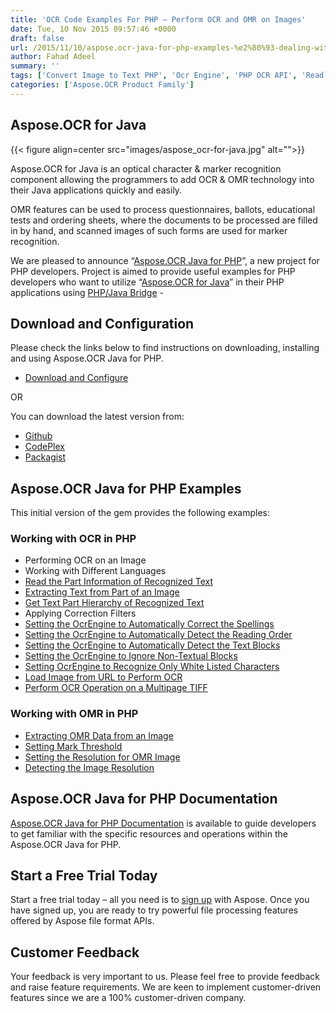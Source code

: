 ```yaml
---
title: 'OCR Code Examples For PHP – Perform OCR and OMR on Images'
date: Tue, 10 Nov 2015 09:57:46 +0000
draft: false
url: /2015/11/10/aspose.ocr-java-for-php-examples-%e2%80%93-dealing-with-ocr-and-omr-images/
author: Fahad Adeel
summary: ''
tags: ['Convert Image to Text PHP', 'Ocr Engine', 'PHP OCR API', 'Read Text from Image in PHP']
categories: ['Aspose.OCR Product Family']
---
```


## Aspose.OCR for Java



{{< figure align=center src="images/aspose_ocr-for-java.jpg" alt="">}}


Aspose.OCR for Java is an optical character & marker recognition component allowing the programmers to add OCR & OMR technology into their Java applications quickly and easily.

OMR features can be used to process questionnaires, ballots, educational tests and ordering sheets, where the documents to be processed are filled in by hand, and scanned images of such forms are used for marker recognition.

We are pleased to announce “[Aspose.OCR Java for PHP][1]”, a new project for PHP developers. Project is aimed to provide useful examples for PHP developers who want to utilize “[Aspose.OCR for Java][2]” in their PHP applications using [PHP/Java Bridge][3] -

## Download and Configuration

Please check the links below to find instructions on downloading, installing and using Aspose.OCR Java for PHP.

*   [Download and Configure][4]

OR

You can download the latest version from:

*   [Github][5]
*   [CodePlex][6]
*   [Packagist][7]

## Aspose.OCR Java for PHP Examples

This initial version of the gem provides the following examples:

### Working with OCR in PHP

*   Performing OCR on an Image
*   Working with Different Languages
*   [Read the Part Information of Recognized Text][8]
*   [Extracting Text from Part of an Image][9]
*   [Get Text Part Hierarchy of Recognized Text][10]
*   Applying Correction Filters
*   [Setting the OcrEngine to Automatically Correct the Spellings][11]
*   [Setting the OcrEngine to Automatically Detect the Reading Order][12]
*   [Setting the OcrEngine to Automatically Detect the Text Blocks][13]
*   [Setting the OcrEngine to Ignore Non-Textual Blocks][14]
*   [Setting OcrEngine to Recognize Only White Listed Characters][15]
*   [Load Image from URL to Perform OCR][16]
*   [Perform OCR Operation on a Multipage TIFF][17]

### Working with OMR in PHP

*   [Extracting OMR Data from an Image][18]
*   [Setting Mark Threshold][19]
*   [Setting the Resolution for OMR Image][20]
*   [Detecting the Image Resolution][21]

## Aspose.OCR Java for PHP Documentation

[Aspose.OCR Java for PHP Documentation][22] is available to guide developers to get familiar with the specific resources and operations within the Aspose.OCR Java for PHP.

## Start a Free Trial Today

Start a free trial today – all you need is to [sign up][23] with Aspose. Once you have signed up, you are ready to try powerful file processing features offered by Aspose file format APIs.

## Customer Feedback

Your feedback is very important to us. Please feel free to provide feedback and raise feature requirements. We are keen to implement customer-driven features since we are a 100% customer-driven company.




[1]: http://docs.aspose.com/display/OCRJAVA/Aspose.OCR+Java+For+PHP
[2]: https://products.aspose.com/ocr/java
[3]: http://php-java-bridge.sourceforge.net/pjb/how_it_works.php
[4]: https://docs.aspose.com/display/OCRJAVA/Download+and+Configure+Aspose.OCR+in+PHP
[5]: https://github.com/asposeocr/Aspose_OCR_Java/releases/tag/Aspose.OCR_Java_for_PHP-v1.0.0
[6]: https://downloads.aspose.com/total
[7]: https://packagist.org/packages/asposeocr/aspose_ocr_java_for_php
[8]: https://docs.aspose.com/display/OCRJAVA/Read+the+Part+Information+of+Recognized+Text+in+PHP
[9]: https://docs.aspose.com/display/OCRJAVA/Extracting+Text+from+Part+of+an+Image+in+PHP
[10]: https://docs.aspose.com/display/OCRJAVA/Get+Text+Part+Hierarchy+of+Recognized+Text+in+PHP
[11]: https://docs.aspose.com/display/OCRJAVA/Setting+the+OcrEngine+to+Automatically+Correct+the+Spellings+in+PHP
[12]: https://docs.aspose.com/display/OCRJAVA/Setting+the+OcrEngine+to+Automatically+Detect+the+Reading+Order+in+PHP
[13]: https://docs.aspose.com/display/OCRJAVA/Setting+the+OcrEngine+to+Automatically+Detect+the+Text+Blocks+in+PHP
[14]: https://docs.aspose.com/display/OCRJAVA/Setting+the+OcrEngine+to+Ignore+Non-Textual+Blocks+in+PHP
[15]: https://docs.aspose.com/display/OCRJAVA/Setting+OcrEngine+to+Recognize+Only+White+Listed+Characters+in+PHP
[16]: https://docs.aspose.com/display/OCRJAVA/Load+Image+from+URL+to+Perform+OCR+in+PHP
[17]: https://docs.aspose.com/display/OCRJAVA/Perform+OCR+Operation+on+a+Multipage+TIFF+in+PHP
[18]: https://docs.aspose.com/display/OCRJAVA/Extracting+OMR+Data+from+an+Image+in+PHP
[19]: https://docs.aspose.com/display/OCRJAVA/Setting+Mark+Threshold+in+PHP
[20]: https://docs.aspose.com/display/OCRJAVA/Setting+the+Resolution+for+OMR+Image+in+PHP
[21]: https://docs.aspose.com/display/OCRJAVA/Detecting+the+Image+Resolution+in+PHP
[22]: http://docs.aspose.com/display/OCRJAVA/Aspose.OCR+Java+For+PHP
[23]: http://www.aspose.com/




